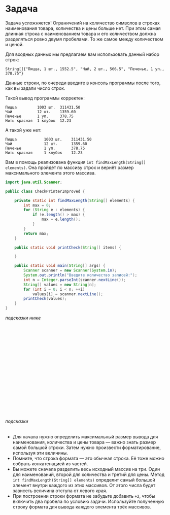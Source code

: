 # Задача

Задача усложняется! Ограничений на количество символов в строках наименования товара, количества и цены больше нет. При
этом самая длинная строка с наименованием товара и его количеством должна разделяться ровно двумя пробелами. То же самое
между количеством и ценой.

Для входных данных мы предлагаем вам использовать данный набор строк:

`String[]{"Пицца, 1 шт., 1552.5", "Чай, 2 шт., 566.5", "Печенье, 1 уп., 378.75"}`

Данные строки, по очереди введите в консоль программы после того, как вы задали число строк.

Такой вывод программы корректен:

```
Пицца         1003 шт.  311431.50
Чай           12 шт.    1359.60
Печенье       1 уп.     378.75
Нить красная  1 клубок  12.23  
```

А такой уже нет:

```
Пицца            1003 шт.    311431.50
Чай              12 шт.      1359.60
Печенье          1 уп.       378.75
Нить красная     1 клубок    12.23  
```

Вам в помощь реализована функция `int findMaxLength(String[] elements)`. Она пройдёт по массиву строк и вернёт размер
максимального элемента этого массива.

```java
import java.util.Scanner;

public class CheckPrinterImproved {

    private static int findMaxLength(String[] elements) {
        int max = 0;
        for (String e : elements) {
            if (e.length() > max) {
                max = e.length();
            }
        }
        return max;
    }

    public static void printCheck(String[] items) {

    }

    public static void main(String[] args) {
        Scanner scanner = new Scanner(System.in);
        System.out.println("Введите количество записей:");
        int n = Integer.parseInt(scanner.nextLine());
        String[] values = new String[n];
        for (int i = 0; i < n; ++i)
            values[i] = scanner.nextLine();
        printCheck(values);
    }
}
```
_подсказки ниже_
<br><br><br><br><br><br><br><br><br><br><br><br><br><br><br><br><br><br>


###### подсказки

- Для начала нужно определить максимальный размер вывода для наименования, количества и цены товара — важно знать размер
  самой большой строки. Затем нужно произвести форматирование, используя эти величины.
- Помните, что строка формата — это обычная строка. Её тоже можно собрать конкатенацией из частей.
- Вы можете сначала разделить весь исходный массив на три. Один для наименований, второй для количества и третий для
  цены. Метод `int findMaxLength(String[] elements)` определит самый большой элемент внутри каждого из этих массивов. От
  этого числа будет зависеть величина отступа от левого края.
- При построении строки формата не забудьте добавить `+2`, чтобы включить два пробела по условию задачи. Используйте
  полученную строку формата для вывода каждого элемента трёх массивов.